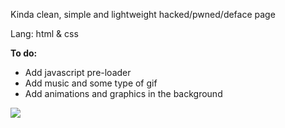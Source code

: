 Kinda clean, simple and lightweight hacked/pwned/deface page

Lang: html & css

**To do:**
- Add javascript pre-loader
- Add music and some type of gif
- Add animations and graphics in the background

<p>
<img src="https://nasa.support/">
</p>
